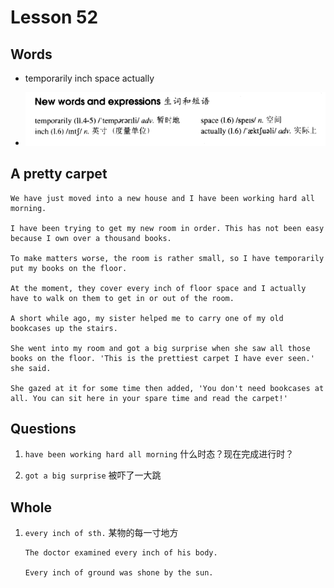 # Lesson 52

## Words

- temporarily inch space actually

- ![Words](../../../Images/Part2/06/words-52.png)

## A pretty carpet

```
We have just moved into a new house and I have been working hard all morning.

I have been trying to get my new room in order. This has not been easy because I own over a thousand books.

To make matters worse, the room is rather small, so I have temporarily put my books on the floor.

At the moment, they cover every inch of floor space and I actually have to walk on them to get in or out of the room.

A short while ago, my sister helped me to carry one of my old bookcases up the stairs.

She went into my room and got a big surprise when she saw all those books on the floor. 'This is the prettiest carpet I have ever seen.' she said.

She gazed at it for some time then added, 'You don't need bookcases at all. You can sit here in your spare time and read the carpet!'
```

## Questions

1. `have been working hard all morning` 什么时态？现在完成进行时？

2. `got a big surprise` 被吓了一大跳

## Whole

1. `every inch of sth.` 某物的每一寸地方

   ```
   The doctor examined every inch of his body.

   Every inch of ground was shone by the sun.
   ```
